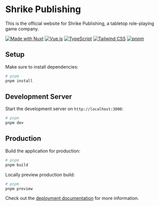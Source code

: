 # Shrike Publishing

This is the official website for Shrike Publishing, a tabletop role-playing game company.

[![Made with Nuxt](https://img.shields.io/badge/Made%20with-Nuxt-00DC82?style=for-the-badge&logo=nuxt.js)](https://nuxt.com)
[![Vue.js](https://img.shields.io/badge/Vue.js-3-4FC08D?style=for-the-badge&logo=vue.js)](https://vuejs.org/)
[![TypeScript](https://img.shields.io/badge/TypeScript-5-3178C6?style=for-the-badge&logo=typescript)](https://www.typescriptlang.org/)
[![Tailwind CSS](https://img.shields.io/badge/Tailwind%20CSS-4-38B2AC?style=for-the-badge&logo=tailwind-css)](https://tailwindcss.com/)
[![pnpm](https://img.shields.io/badge/pnpm-10-F69220?style=for-the-badge&logo=pnpm)](https://pnpm.io/)

## Setup

Make sure to install dependencies:

```bash
# pnpm
pnpm install
```

## Development Server

Start the development server on `http://localhost:3000`:

```bash
# pnpm
pnpm dev
```

## Production

Build the application for production:

```bash
# pnpm
pnpm build
```

Locally preview production build:

```bash
# pnpm
pnpm preview
```

Check out the [deployment documentation](https://nuxt.com/docs/getting-started/deployment) for more information.